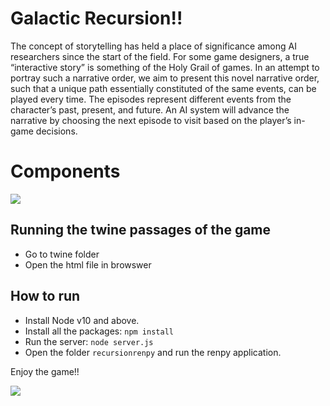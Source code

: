 # Galactic Recursion!!

The concept of storytelling has held a place of significance among AI researchers since the start of the field. For some game designers, a true “interactive story” is something of the Holy Grail of games. In an attempt to portray such a narrative order, we aim to present this novel narrative order, such that a unique path essentially constituted of the same events, can be played every time. The episodes represent different events from the character’s past, present, and future. An AI system will advance the narrative by choosing the next episode to visit based on the player’s in-game decisions.

# Components

**![](https://lh3.googleusercontent.com/aVNLXa2EeT2aGKobtVswuth-DBB3c9837xh51hQA-3d8PG3Yb3afIRIVc29pyxWk5_ntde5alJEVMkSzQC2YV20G0c6Me__Zn_oC7Wf6GpTGLjiO9EV-FwFyZrFbaoJ-eWvxPIIBWq_l)**
## Running the twine passages of the game

- Go to twine folder
- Open the html file in browswer

## How to run

- Install Node v10 and above.
- Install all the packages: `npm install`
- Run the server: `node server.js`
- Open the folder `recursionrenpy` and run the renpy application.

Enjoy the game!!

**![](https://lh3.googleusercontent.com/niNQPCwAqrQX4rtx6IljiKFxmAFstPJ-hoiKi-vViUjCLx831lvcqIvFwRJlN0vXlixFH9EbS2K61ug7E8iNbVftO-DT5KYoEx6MjgJFcJrMdFfyPYzkgp4-_mKFX9JEHHn7N0eMK1ErwpbG0O_05uFCy0TL_-6q-OsgZbSA1yQhM2KH6ae7ohv8tcSAQs6U=nw)**

